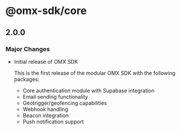 # @omx-sdk/core

## 2.0.0

### Major Changes

- Initial release of OMX SDK

  This is the first release of the modular OMX SDK with the following packages:
  - Core authentication module with Supabase integration
  - Email sending functionality
  - Geotrigger/geofencing capabilities
  - Webhook handling
  - Beacon integration
  - Push notification support
